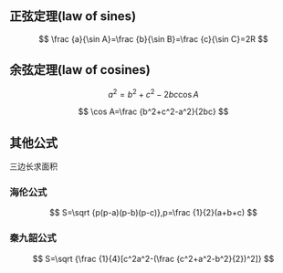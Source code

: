 ## 正弦定理(law of sines)

$$
\frac {a}{\sin A}=\frac {b}{\sin B}=\frac {c}{\sin C}=2R
$$

## 余弦定理(law of cosines)

$$
a^2=b^2+c^2-2bc\cos A
$$

$$
\cos A=\frac {b^2+c^2-a^2}{2bc}
$$

## 其他公式

三边长求面积

### 海伦公式

$$
S=\sqrt {p(p-a)(p-b)(p-c)},p=\frac {1}{2}(a+b+c)
$$

### 秦九韶公式

$$
S=\sqrt {\frac {1}{4}[c^2a^2-(\frac {c^2+a^2-b^2}{2})^2]}
$$

